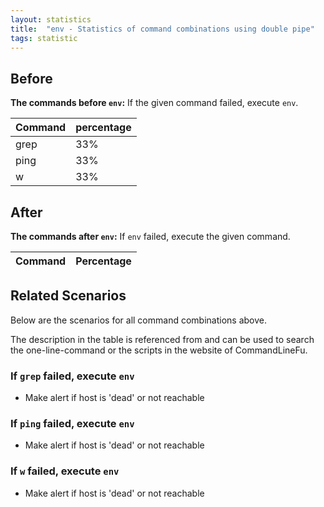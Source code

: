 ```yaml
---
layout: statistics
title:  "env - Statistics of command combinations using double pipe"
tags: statistic
---
```


## Before

__The commands before `env`:__ If the given command failed, execute `env`.

| Command | percentage |
|--------|--------|
| grep | 33% |
| ping | 33% |
| w | 33% |



## After

__The commands after `env`:__ If `env` failed, execute the given command.

| Command | Percentage | 
|-------|--------|



## Related Scenarios

Below are the scenarios for all command combinations above.

The description in the table is referenced from and can be used to search the one-line-command or the scripts in the website of CommandLineFu.


### If `grep` failed, execute `env`

- Make alert if host is 'dead' or not reachable

            
### If `ping` failed, execute `env`

- Make alert if host is 'dead' or not reachable

            
### If `w` failed, execute `env`

- Make alert if host is 'dead' or not reachable

            


